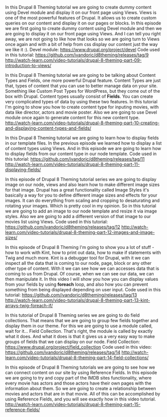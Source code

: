 <!--
{
"name" : "theming-content",
"version" : "0.1",
"title" : "Theming content",
"description" : "Drupal 8 Theming, Part 4",
"homepage" : "https://www.youtube.com/playlist?list=PLUBR53Dw-Ef818EUxzNoWKcQ7PYUXpFFA",
"freshnessDate" : 2015-12-04,
"license" : "Standard YouTube License"
}
-->

<!-- @section, "title" : "Part 09 - Introduction to Views" -->
		
<!-- @asset, "contentType": "outlearn/video", "provider": "youtube", "url": "https://www.youtube.com/watch?v=Ngm1jBVmqzk" -->
		
In this Drupal 8 Theming tutorial we are going to create dummy content using Devel module and display it on our front page using Views.
Views is one of the most powerful features of Drupal. It allows us to create custom queries on our content and display it on our pages or blocks.
In this episode we are first going to create dummy content using Devel module and then we are going to display it on our front page using Views.
And I can tell you right away, we are not going to like how that looks so we are going turn to Views once again and with a bit of help from css display our content just the way we like it :).
Devel module:
https://www.drupal.org/project/devel
Code used in this tutorial:
https://github.com/ivandoric/d8theming/releases/tag/9
http://watch-learn.com/video-tutorials/drupal-8-theming-part-09-introduction-to-views/
		
<!-- @section, "title" : "Part 10 - Creating and Displaying Content Types and Fields" -->
		
<!-- @asset, "contentType": "outlearn/video", "provider": "youtube", "url": "https://www.youtube.com/watch?v=f-cJfwUOGMg" -->

In this Drupal 8 Theming tutorial we are going to be talking about Content Types and Fields, one more powerful Drupal feature.
Content Types are just that, types of content that you can use to better manage data on your site. Something like Custom Post Types for WordPress, but they come out of the box with Drupal.
Content types usually consist of **Fields**. You can create very complicated types of data by using these two features. In this tutorial I'm going to show you how to create content type for inputing movies, with data like director, actors and movie poster.
Also we are going to use Devel module once again to generate content for this new content type.
http://watch-learn.com/video-tutorials/drupal-8-theming-part-10-creating-and-displaying-content-types-and-fields/

<!-- @section, "title" : "Part 11 - Displaying Fields" -->
		
<!-- @asset, "contentType": "outlearn/video", "provider": "youtube", "url": "https://www.youtube.com/watch?v=fQ6Ypik_jsE" -->
		
In this Drupal 8 Theming tutorial we are going to learn how to display fields in our template files.
In the previous episode we learned how to display a list of content types using Views. And in this episode we are going to learn how to display fields from our content type in our node template.
Code used in this tutorial:
https://github.com/ivandoric/d8theming/releases/tag/11
http://watch-learn.com/video-tutorials/drupal-8-theming-part-11-displaying-fields/
		
<!-- @section, "title" : "Part 12 - Images and Image Sizes " -->
		
<!-- @asset, "contentType": "outlearn/video", "provider": "youtube", "url": "https://www.youtube.com/watch?v=Hz9vTfV-a2I" -->

In this episode of Drupal 8 Theming tutorial series we are going to display image on our node, views and also learn how to make different image sizes for that image.
Drupal has a great functionality called Image Styles it's basically a way for you to define different image sizes and effects for your images. It can do everything from scaling and cropping to desaturating and rotating your images. Which is pretty cool in my opinion.
So in this tutorial we are going to add an image to our node template and resize it via image styles. Also we are going to add a different version of that image to our movies list using Views.
Code used in this tutorial:
https://github.com/ivandoric/d8theming/releases/tag/12
http://watch-learn.com/video-tutorials/drupal-8-theming-part-12-images-and-image-sizes/

<!-- @section, "title" : "Part 13 - Kint, Arrays, Twig, Foreach, If" -->
		
<!-- @asset, "contentType": "outlearn/video", "provider": "youtube", "url": "https://www.youtube.com/watch?v=-udFtu5LS0A" -->
		
In this episode of Drupal 8 Theming I'm going to show you a lot of stuff - how to work with Kint, how to print out data, how to make if statements with Twig and much more.
Kint is a debugger tool for Drupal, with it we can inspect all the data that is coming to our node, page, block or any other other type of content. With it we can see how we can accesses data that is coming to us from Drupal.
Of course, when we can see our data, we can then manipulate it. In this video I will show you how you can display values from your fields by using **foreach** loop, and also how you can prevent something from being displayed depending on user input.
Code used in this tutorial:
https://github.com/ivandoric/d8theming/releases/tag/13
http://watch-learn.com/video-tutorials/drupal-8-theming-part-13-kint-arrays-twig-foreach-if/
		
<!-- @section, "title" : "Part 14 - Field Collections" -->
		
<!-- @asset, "contentType": "outlearn/video", "provider": "youtube", "url": "https://www.youtube.com/watch?v=r7IxHD8aIMI" -->
		
In this tutorial of Drupal 8 Theming series we are going to do field collections. That means that we are going to group few fields together and display them in our theme.
For this we are going to use a module called, wait for it... Field Collection. That's right, the module is called by exactly what it does. And what it does is that it gives us a very easy way to make groups of fields that we can display on our node.
Field Collection:
https://www.drupal.org/project/field_collection
Code used in this video:
https://github.com/ivandoric/d8theming/releases/tag/14
http://watch-learn.com/video-tutorials/drupal-8-theming-part-14-field-collections/
		
<!-- @section, "title" : "Part 15 - Reference Fields" -->
		
<!-- @asset, "contentType": "outlearn/video", "provider": "youtube", "url": "https://www.youtube.com/watch?v=rnHEnw3ANpg" -->

In this episode of Drupal 8 Theming tutorials we are going to see how we can connect content on our site by using Reference Fields.
In this episode we are going to try and copy part of the IMDB sites functionality, where every movie has actors and those actors have their own pages with the information about them. So we are going to create a relationship between movies and actors that are in that movie.
All of this can be accomplished by using Reference Fields, and you will see exactly how in this video tutorial.
http://watch-learn.com/video-tutorials/drupal-8-theming-part-15-reference-fields/